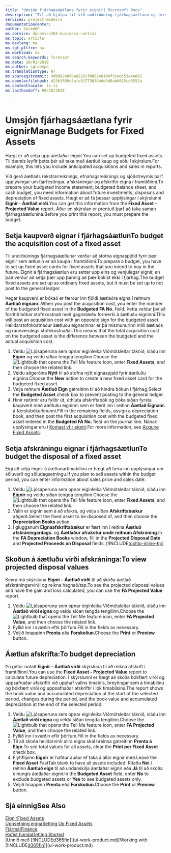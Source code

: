 ```yaml
---
title: "Umsjón fjárhagsáætlana fyrir eignir| Microsoft Docs"
description: "Til að hjálpa til við undirbúning fjárhagsáætlana og forspáa, eru settar upp upplýsingar um fjárfestingar, afskráningar og afskriftir eigna í framtíðinni."
services: project-madeira
documentationcenter: 
author: SorenGP
ms.service: dynamics365-business-central
ms.topic: article
ms.devlang: na
ms.tgt_pltfrm: na
ms.workload: na
ms.search.keywords: forecast
ms.date: 10/01/2018
ms.author: sgroespe
ms.translationtype: HT
ms.sourcegitcommit: 9dbd92409ba02281f008246194f3ce0c53e4e001
ms.openlocfilehash: d13b3589c5afc917730364dd3d8ab6815cd5552a
ms.contentlocale: is-is
ms.lasthandoff: 09/28/2018

---
```

# <a name="manage-budgets-for-fixed-assets"></a><span data-ttu-id="77c80-103">Umsjón fjárhagsáætlana fyrir eignir</span><span class="sxs-lookup"><span data-stu-id="77c80-103">Manage Budgets for Fixed Assets</span></span>
<span data-ttu-id="77c80-104">Hægt er að setja upp áætlaðar eignir.</span><span class="sxs-lookup"><span data-stu-id="77c80-104">You can set up budgeted fixed assets.</span></span> <span data-ttu-id="77c80-105">Til dæmis leyfir þetta þér að taka með áætluð kaup og sölu í skýrslum.</span><span class="sxs-lookup"><span data-stu-id="77c80-105">For example, this lets you include anticipated acquisitions and sales in reports.</span></span>  

<span data-ttu-id="77c80-106">Við gerð áætlaðs rekstrarreiknings, efnahagsreiknings og sjóðstreymis þarf upplýsingar um fjárfestingar, afskráningar og afskriftir eigna í framtíðinni.</span><span class="sxs-lookup"><span data-stu-id="77c80-106">To prepare your budgeted income statement, budgeted balance sheet, and cash budget, you need information about future investments, disposals and depreciation of fixed assets.</span></span> <span data-ttu-id="77c80-107">Hægt er að fá þessar upplýsingar í skýrslunni **Eignir - Áætlað virði**.</span><span class="sxs-lookup"><span data-stu-id="77c80-107">You can get this information from the **Fixed Asset - Projected Value** report.</span></span> <span data-ttu-id="77c80-108">Áður en skýrslan er prentuð þarf að taka saman fjárhagsáætlunina.</span><span class="sxs-lookup"><span data-stu-id="77c80-108">Before you print this report, you must prepare the budget.</span></span>  

## <a name="to-budget-the-acquisition-cost-of-a-fixed-asset"></a><span data-ttu-id="77c80-109">Setja kaupverð eignar í fjárhagsáætlun</span><span class="sxs-lookup"><span data-stu-id="77c80-109">To budget the acquisition cost of a fixed asset</span></span>
<span data-ttu-id="77c80-110">Til undirbúnings fjárhagsáætlunar verður að stofna eignaspjöld fyrir þær eignir sem ætlunin er að kaupa í framtíðinni.</span><span class="sxs-lookup"><span data-stu-id="77c80-110">To prepare a budget, you have to set up fixed asset cards for fixed assets that you intend to buy in the future.</span></span> <span data-ttu-id="77c80-111">Eignir á fjárhagsáætlun eru settar upp eins og venjulegar eignir, en það verður að setja þær upp þannig að þær bókist ekki í fjárhag.</span><span class="sxs-lookup"><span data-stu-id="77c80-111">The budget fixed assets are set up as ordinary fixed assets, but it must be set up to not post to the general ledger.</span></span>

<span data-ttu-id="77c80-112">Þegar kaupverð er bókað er færður inn fjöldi áætlaðra eigna í reitnum **Áætlað eignanr.**.</span><span class="sxs-lookup"><span data-stu-id="77c80-112">When you post the acquisition cost, you enter the number of the budgeted fixed asset in the **Budgeted FA No.** field.</span></span> <span data-ttu-id="77c80-113">Þetta veldur því að forritið bókar stofnkostnað með gagnstæðu formerki á áætluðu eigninni.</span><span class="sxs-lookup"><span data-stu-id="77c80-113">This will post an acquisition cost with an opposite sign for the budgeted asset.</span></span> <span data-ttu-id="77c80-114">Heildarstofnkostnaður áætluðu eignarinnar er þá mismunurinn milli áætlaðs og raunverulegs stofnkostnaðar.</span><span class="sxs-lookup"><span data-stu-id="77c80-114">This means that the total acquisition cost on the budgeted asset is the difference between the budgeted and the actual acquisition cost.</span></span>

1. <span data-ttu-id="77c80-115">Veldu ![Ljósaperuna sem opnar eiginleika Viðmótsleitar](media/ui-search/search_small.png "Segðu mér hvað þú vilt gera") táknið, sláðu inn **Eignir** og veldu síðan tengda tengilinn.</span><span class="sxs-lookup"><span data-stu-id="77c80-115">Choose the ![Lightbulb that opens the Tell Me feature](media/ui-search/search_small.png "Tell me what you want to do") icon, enter **Fixed Assets**, and then choose the related link.</span></span>
2. <span data-ttu-id="77c80-116">Veldu aðgerðina **Nýtt** til að stofna nýtt eignaspjald fyrir áætluðu eignina.</span><span class="sxs-lookup"><span data-stu-id="77c80-116">Choose the **New** action to create a new fixed asset card for the budgeted fixed asset.</span></span>
3. <span data-ttu-id="77c80-117">Velja reitnum **Áætluð Eign** gátreitinn til að hindra bókun í fjárhag.</span><span class="sxs-lookup"><span data-stu-id="77c80-117">Select the **Budgeted Asset** check box to prevent posting to the general ledger.</span></span>
4. <span data-ttu-id="77c80-118">Hinir reitirnir eru fylltir út, úthluta afskriftabók og bóka síðan fyrsta kaupverð með áætluðu eigninni sem er færð inn í reitinn **Áætlað Eignanr.** á færslubókarlínunni.</span><span class="sxs-lookup"><span data-stu-id="77c80-118">Fill in the remaining fields, assign a depreciation book, and then post the first acquisition cost with the budgeted fixed asset entered in the **Budgeted FA No.** field on the journal line.</span></span> <span data-ttu-id="77c80-119">Nánari upplýsingar eru í [Komast yfir eignir](fa-how-acquire.md).</span><span class="sxs-lookup"><span data-stu-id="77c80-119">For more information, see [Acquire Fixed Assets](fa-how-acquire.md).</span></span>

## <a name="to-budget-the-disposal-of-a-fixed-asset"></a><span data-ttu-id="77c80-120">Setja afskráningu eignar í fjárhagsáætlun</span><span class="sxs-lookup"><span data-stu-id="77c80-120">To budget the disposal of a fixed asset</span></span>
<span data-ttu-id="77c80-121">Eigi að selja eignir á áætlunartímabilinu er hægt að færa inn upplýsingar um söluverð og söludagsetningu.</span><span class="sxs-lookup"><span data-stu-id="77c80-121">If you plan to sell assets within the budget period, you can enter information about sales price and sales date.</span></span>

1. <span data-ttu-id="77c80-122">Veldu ![Ljósaperuna sem opnar eiginleika Viðmótsleitar](media/ui-search/search_small.png "Segðu mér hvað þú vilt gera") táknið, sláðu inn **Eignir** og veldu síðan tengda tengilinn.</span><span class="sxs-lookup"><span data-stu-id="77c80-122">Choose the ![Lightbulb that opens the Tell Me feature](media/ui-search/search_small.png "Tell me what you want to do") icon, enter **Fixed Assets**, and then choose the related link.</span></span>
2. <span data-ttu-id="77c80-123">Valin er eignin sem á að afskrá, og velja síðan **Afskriftabækur** aðgerð.</span><span class="sxs-lookup"><span data-stu-id="77c80-123">Select the fixed asset to be disposed of, and then choose the **Depreciation Books** action.</span></span>
3. <span data-ttu-id="77c80-124">Í glugganum **Eignaafskriftabækur** er fært inn í reitina **Áætluð afskráningardags.** og **Áætlaður afrakstur undir reitnum Afskráning**.</span><span class="sxs-lookup"><span data-stu-id="77c80-124">In the **FA Depreciation Books** window, fill in the **Projected Disposal Date** and **Projected Proceeds on Disposal** fields.</span></span> [!INCLUDE[tooltip-inline-tip](includes/tooltip-inline-tip_md.md)]

## <a name="to-view-projected-disposal-values"></a><span data-ttu-id="77c80-125">Skoðun á áætluðu virði afskráninga:</span><span class="sxs-lookup"><span data-stu-id="77c80-125">To view projected disposal values</span></span>
<span data-ttu-id="77c80-126">Keyra má skýrsluna **Eignir - Áætlað virði** til að skoða áætlað afskráningarvirði og reikna hagnað/tap.</span><span class="sxs-lookup"><span data-stu-id="77c80-126">To see the projected disposal values and have the gain and loss calculated, you can use the **FA Projected Value** report.</span></span>

1. <span data-ttu-id="77c80-127">Veldu ![Ljósaperuna sem opnar eiginleika Viðmótsleitar](media/ui-search/search_small.png "Segðu mér hvað þú vilt gera") táknið, sláðu inn **Áætlað virði eigna** og veldu síðan tengda tengilinn.</span><span class="sxs-lookup"><span data-stu-id="77c80-127">Choose the ![Lightbulb that opens the Tell Me feature](media/ui-search/search_small.png "Tell me what you want to do") icon, enter **FA Projected Value**, and then choose the related link.</span></span>
2. <span data-ttu-id="77c80-128">Fyllið inn í svæðin eftir þörfum.</span><span class="sxs-lookup"><span data-stu-id="77c80-128">Fill in the fields as necessary.</span></span>
3. <span data-ttu-id="77c80-129">Veljið hnappinn **Prenta** eða **Forskoðun**.</span><span class="sxs-lookup"><span data-stu-id="77c80-129">Choose the **Print** or **Preview** button.</span></span>

## <a name="to-budget-depreciation"></a><span data-ttu-id="77c80-130">Áætlun afskrifta:</span><span class="sxs-lookup"><span data-stu-id="77c80-130">To budget depreciation</span></span>
<span data-ttu-id="77c80-131">Þú getur notað **Eignir – Áætlað virði** skýrsluna til að reikna afskrift í framtíðinni.</span><span class="sxs-lookup"><span data-stu-id="77c80-131">You can use the **Fixed Asset - Projected Value** report to calculate future depreciation.</span></span> <span data-ttu-id="77c80-132">Í skýrslunni er hægt að skoða bókfært virði og uppsafnaðar afskriftir við upphaf valins tímabils, breytingar sem á tímabilinu og bókfært virði og uppsafnaðar afskriftir i lok tímabilsins.</span><span class="sxs-lookup"><span data-stu-id="77c80-132">The report shows the book value and accumulated depreciation at the start of the selected period, changes during the period, and the book value and accumulated depreciation at the end of the selected period.</span></span>

1. <span data-ttu-id="77c80-133">Veldu ![Ljósaperuna sem opnar eiginleika Viðmótsleitar](media/ui-search/search_small.png "Segðu mér hvað þú vilt gera") táknið, sláðu inn **Áætlað virði eigna** og veldu síðan tengda tengilinn.</span><span class="sxs-lookup"><span data-stu-id="77c80-133">Choose the ![Lightbulb that opens the Tell Me feature](media/ui-search/search_small.png "Tell me what you want to do") icon, enter **FA Projected Value**, and then choose the related link.</span></span>
2. <span data-ttu-id="77c80-134">Fyllið inn í svæðin eftir þörfum.</span><span class="sxs-lookup"><span data-stu-id="77c80-134">Fill in the fields as necessary.</span></span>
3. <span data-ttu-id="77c80-135">Til að skoða heildarvirði allra eigna skal hreinsa gátreitinn **Prenta á Eign**.</span><span class="sxs-lookup"><span data-stu-id="77c80-135">To see total values for all assets, clear the **Print per Fixed Asset** check box.</span></span>
4. <span data-ttu-id="77c80-136">Flýtiflipinn **Eignir** er hafður auður ef taka á allar eignir með.</span><span class="sxs-lookup"><span data-stu-id="77c80-136">Leave the **Fixed Asset** FastTab blank to have all assets included.</span></span> <span data-ttu-id="77c80-137">Ritaðu **Nei** í reitinn **Áætluð eign** til að undanskilja áætlaðar eignir eða **Já** til að skoða einungis áætlaðar eignir.</span><span class="sxs-lookup"><span data-stu-id="77c80-137">In the **Budgeted Asset** field, enter **No** to exclude budgeted assets or **Yes** to see budgeted assets only.</span></span>
5. <span data-ttu-id="77c80-138">Veljið hnappinn **Prenta** eða **Forskoðun**.</span><span class="sxs-lookup"><span data-stu-id="77c80-138">Choose the **Print** or **Preview** button.</span></span>

## <a name="see-also"></a><span data-ttu-id="77c80-139">Sjá einnig</span><span class="sxs-lookup"><span data-stu-id="77c80-139">See Also</span></span>
[<span data-ttu-id="77c80-140">Eignir</span><span class="sxs-lookup"><span data-stu-id="77c80-140">Fixed Assets</span></span>](fa-manage.md)  
[<span data-ttu-id="77c80-141">Uppsetning eigna</span><span class="sxs-lookup"><span data-stu-id="77c80-141">Setting Up Fixed Assets</span></span>](fa-setup.md)  
[<span data-ttu-id="77c80-142">Fjármál</span><span class="sxs-lookup"><span data-stu-id="77c80-142">Finance</span></span>](finance.md)  
[<span data-ttu-id="77c80-143">Hafist handa</span><span class="sxs-lookup"><span data-stu-id="77c80-143">Getting Started</span></span>](product-get-started.md)  
<span data-ttu-id="77c80-144">[Unnið með [!INCLUDE[d365fin](includes/d365fin_md.md)]](ui-work-product.md)</span><span class="sxs-lookup"><span data-stu-id="77c80-144">[Working with [!INCLUDE[d365fin](includes/d365fin_md.md)]](ui-work-product.md)</span></span>


